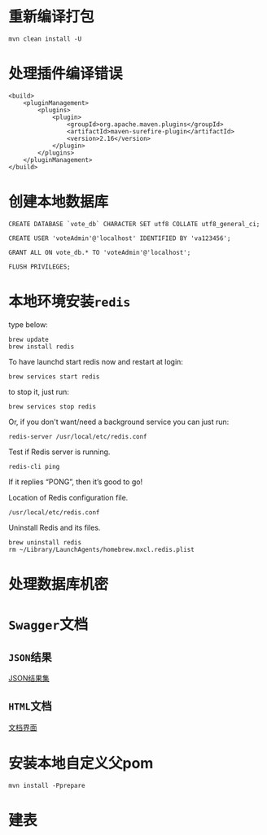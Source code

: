 # 重新编译打包

    mvn clean install -U

# 处理插件编译错误

    <build>
        <pluginManagement>
            <plugins>
                <plugin>
                    <groupId>org.apache.maven.plugins</groupId>
                    <artifactId>maven-surefire-plugin</artifactId>
                    <version>2.16</version>
                </plugin>
            </plugins>
        </pluginManagement>
    </build>

# 创建本地数据库

    CREATE DATABASE `vote_db` CHARACTER SET utf8 COLLATE utf8_general_ci;
    
    CREATE USER 'voteAdmin'@'localhost' IDENTIFIED BY 'va123456';
    
    GRANT ALL ON vote_db.* TO 'voteAdmin'@'localhost';
    
    FLUSH PRIVILEGES;

# 本地环境安装`redis`

type below:

    brew update
    brew install redis

To have launchd start redis now and restart at login:

    brew services start redis

to stop it, just run:

    brew services stop redis

Or, if you don't want/need a background service you can just run:

    redis-server /usr/local/etc/redis.conf

Test if Redis server is running.

    redis-cli ping

If it replies “PONG”, then it’s good to go!

Location of Redis configuration file.

    /usr/local/etc/redis.conf

Uninstall Redis and its files.

    brew uninstall redis
    rm ~/Library/LaunchAgents/homebrew.mxcl.redis.plist

# 处理数据库机密

# `Swagger`文档

## `JSON`结果

[JSON结果集](http://localhost:8000/v2/api-docs)

## `HTML`文档

[文档界面](http://localhost:8000/swagger-ui.html)

# 安装本地自定义父pom

    mvn install -Pprepare

# 建表



